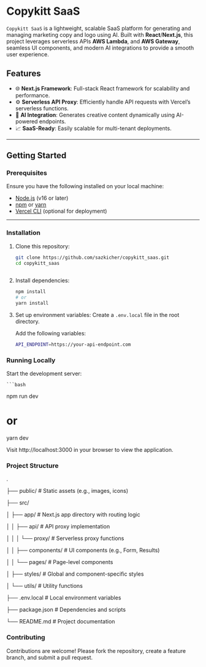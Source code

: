 # **Copykitt SaaS**

`Copykitt SaaS` is a lightweight, scalable SaaS platform for generating and managing marketing copy and logo using AI. Built with **React**/**Next.js**, this project leverages serverless APIs **AWS Lambda**, and **AWS Gateway**, seamless UI components, and modern AI integrations to provide a smooth user experience.

## **Features**

- 🌐 **Next.js Framework**: Full-stack React framework for scalability and performance.
- ⚙️ **Serverless API Proxy**: Efficiently handle API requests with Vercel’s serverless functions.
- 🤖 **AI Integration**: Generates creative content dynamically using AI-powered endpoints.
- 📈 **SaaS-Ready**: Easily scalable for multi-tenant deployments.

---

## **Getting Started**

### **Prerequisites**

Ensure you have the following installed on your local machine:

- [Node.js](https://nodejs.org/) (v16 or later)
- [npm](https://www.npmjs.com/) or [yarn](https://yarnpkg.com/)
- [Vercel CLI](https://vercel.com/docs/cli) (optional for deployment)

---

### **Installation**

1. Clone this repository:

   ```bash
   git clone https://github.com/sazkicher/copykitt_saas.git
   cd copykitt_saas
  
2. Install dependencies:
   
    ```bash
    npm install
    # or
    yarn install

3. Set up environment variables:
    Create a `.env.local` file in the root directory.


    Add the following variables:
   
    ```bash
    API_ENDPOINT=https://your-api-endpoint.com

### **Running Locally**

Start the development server:

    ```bash
  npm run dev
  # or
  yarn dev

Visit http://localhost:3000 in your browser to view the application.


### **Project Structure**

.

├── public/             # Static assets (e.g., images, icons)

├── src/

│   ├── app/            # Next.js app directory with routing logic

│   │   ├── api/        # API proxy implementation

│   │   │   └── proxy/  # Serverless proxy functions

│   │   ├── components/ # UI components (e.g., Form, Results)

│   │   └── pages/      # Page-level components

│   ├── styles/         # Global and component-specific styles

│   └── utils/          # Utility functions

├── .env.local          # Local environment variables

├── package.json        # Dependencies and scripts

└── README.md           # Project documentation


### **Contributing**
Contributions are welcome! Please fork the repository, create a feature branch, and submit a pull request.

